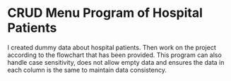 # CRUD Menu Program of Hospital Patients

 I created dummy data about hospital patients. Then work on the project according to the flowchart that has been provided. This program can also handle case sensitivity, does not allow empty data and ensures the data in each column is the same to maintain data consistency.
